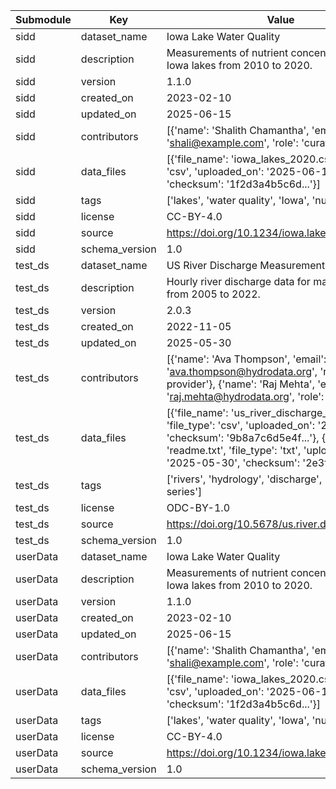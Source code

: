 | Submodule | Key | Value |
| --- | --- | --- |
| sidd | dataset_name | Iowa Lake Water Quality |
| sidd | description | Measurements of nutrient concentrations in Iowa lakes from 2010 to 2020. |
| sidd | version | 1.1.0 |
| sidd | created_on | 2023-02-10 |
| sidd | updated_on | 2025-06-15 |
| sidd | contributors | [{'name': 'Shalith Chamantha', 'email': 'shali@example.com', 'role': 'curator'}] |
| sidd | data_files | [{'file_name': 'iowa_lakes_2020.csv', 'file_type': 'csv', 'uploaded_on': '2025-06-15', 'checksum': '1f2d3a4b5c6d...'}] |
| sidd | tags | ['lakes', 'water quality', 'Iowa', 'nutrients'] |
| sidd | license | CC-BY-4.0 |
| sidd | source | https://doi.org/10.1234/iowa.lake.quality.2020 |
| sidd | schema_version | 1.0 |
| test_ds | dataset_name | US River Discharge Measurements |
| test_ds | description | Hourly river discharge data for major US rivers from 2005 to 2022. |
| test_ds | version | 2.0.3 |
| test_ds | created_on | 2022-11-05 |
| test_ds | updated_on | 2025-05-30 |
| test_ds | contributors | [{'name': 'Ava Thompson', 'email': 'ava.thompson@hydrodata.org', 'role': 'data provider'}, {'name': 'Raj Mehta', 'email': 'raj.mehta@hydrodata.org', 'role': 'curator'}] |
| test_ds | data_files | [{'file_name': 'us_river_discharge_2022.csv', 'file_type': 'csv', 'uploaded_on': '2025-05-30', 'checksum': '9b8a7c6d5e4f...'}, {'file_name': 'readme.txt', 'file_type': 'txt', 'uploaded_on': '2025-05-30', 'checksum': '2e3f4g5h6i7j...'}] |
| test_ds | tags | ['rivers', 'hydrology', 'discharge', 'USGS', 'time series'] |
| test_ds | license | ODC-BY-1.0 |
| test_ds | source | https://doi.org/10.5678/us.river.discharge.2022 |
| test_ds | schema_version | 1.0 |
| userData | dataset_name | Iowa Lake Water Quality |
| userData | description | Measurements of nutrient concentrations in Iowa lakes from 2010 to 2020. |
| userData | version | 1.1.0 |
| userData | created_on | 2023-02-10 |
| userData | updated_on | 2025-06-15 |
| userData | contributors | [{'name': 'Shalith Chamantha', 'email': 'shali@example.com', 'role': 'curator'}] |
| userData | data_files | [{'file_name': 'iowa_lakes_2020.csv', 'file_type': 'csv', 'uploaded_on': '2025-06-15', 'checksum': '1f2d3a4b5c6d...'}] |
| userData | tags | ['lakes', 'water quality', 'Iowa', 'nutrients'] |
| userData | license | CC-BY-4.0 |
| userData | source | https://doi.org/10.1234/iowa.lake.quality.2020 |
| userData | schema_version | 1.0 |